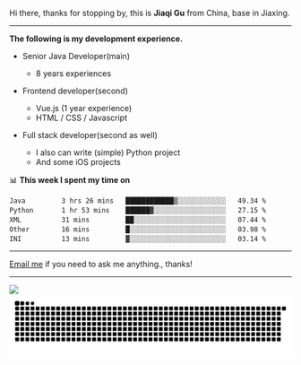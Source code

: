 Hi there, thanks for stopping by, this is **Jiaqi Gu** from China, base in Jiaxing.

---

**The following is my development experience.**

- Senior Java Developer(main)
  - 8 years experiences

- Frontend developer(second)
  - Vue.js (1 year experience)
  - HTML / CSS / Javascript
  
- Full stack developer(second as well)
  - I also can write (simple) Python project
  - And some iOS projects

📊 **This week I spent my time on**
<!--START_SECTION:waka-->

```txt
Java         3 hrs 26 mins   ████████████▒░░░░░░░░░░░░   49.34 %
Python       1 hr 53 mins    ██████▓░░░░░░░░░░░░░░░░░░   27.15 %
XML          31 mins         ██░░░░░░░░░░░░░░░░░░░░░░░   07.44 %
Other        16 mins         █░░░░░░░░░░░░░░░░░░░░░░░░   03.98 %
INI          13 mins         ▓░░░░░░░░░░░░░░░░░░░░░░░░   03.14 %
```

<!--END_SECTION:waka-->

---

[Email me](mailto:htk2klwgr@mozmail.com?subject=Hiring_from_GitHub) if you need to ask me anything., thanks!

---

![]( https://visitor-badge.glitch.me/badge?page_id=githubgujiaqi)
![]( https://github.com/droid-Q/droid-Q/raw/output/github-contribution-grid-snake.svg#gh-dark-mode-only)
